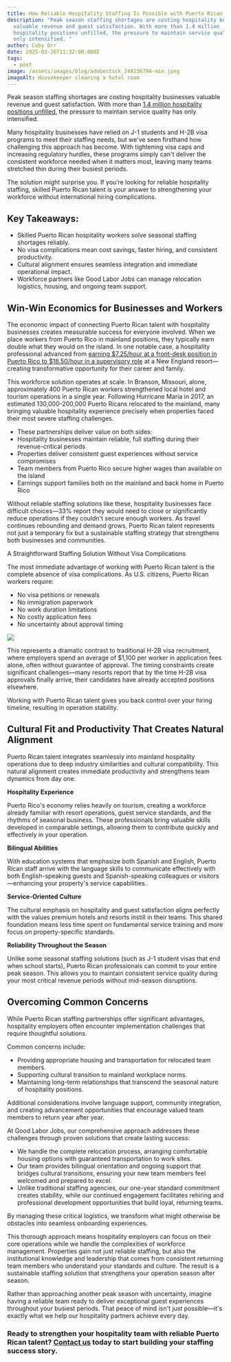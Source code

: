 ```yaml
---
title: How Reliable Hospitality Staffing Is Possible with Puerto Rican Talent
description: "Peak season staffing shortages are costing hospitality businesses
  valuable revenue and guest satisfaction. With more than 1.4 million
  hospitality positions unfilled, the pressure to maintain service quality has
  only intensified. "
author: Coby Orr
date: 2025-03-26T11:32:00.000Z
tags:
  - post
image: /assets/images/blog/adobestock_249236794-min.jpeg
imageAlt: Housekeeper cleaning a hotel room
---
```

Peak season staffing shortages are costing hospitality businesses valuable revenue and guest satisfaction. With more than [1.4 million hospitality positions unfilled](https://www.travelagewest.com/Industry-Insight/Opinion/travel-industry-jobs#:~:text=Home,professional%20and%20business%20services%20industry.), the pressure to maintain service quality has only intensified. 

Many hospitality businesses have relied on J-1 students and H-2B visa programs to meet their staffing needs, but we've seen firsthand how challenging this approach has become. With tightening visa caps and increasing regulatory hurdles, these programs simply can't deliver the consistent workforce needed when it matters most, leaving many teams stretched thin during their busiest periods.

The solution might surprise you. If you’re looking for reliable hospitality staffing, skilled Puerto Rican talent is your answer to strengthening your workforce without international hiring complications.

## Key Takeaways:

* Skilled Puerto Rican hospitality workers solve seasonal staffing shortages reliably.
* No visa complications mean cost savings, faster hiring, and consistent productivity.
* Cultural alignment ensures seamless integration and immediate operational impact.
* Workforce partners like Good Labor Jobs can manage relocation logistics, housing, and ongoing team support.

## Win-Win Economics for Businesses and Workers

The economic impact of connecting Puerto Rican talent with hospitality businesses creates measurable success for everyone involved. When we place workers from Puerto Rico in mainland positions, they typically earn double what they would on the island. In one notable case, a hospitality professional advanced from [earning $7.25/hour at a front-desk position in Puerto Rico to $18.50/hour in a supervisory role](https://www.hispanicoutlook.com/articles/visa-woes-have-summer-businesses-looking-puerto-ri#:~:text=causing%20more%20than%20%24100%20billion,in%20damage%2C%20the%20government%20said) at a New England resort—creating transformative opportunity for their career and family.

This workforce solution operates at scale. In Branson, Missouri, alone, approximately 400 Puerto Rican workers strengthened local hotel and tourism operations in a single year. Following Hurricane Maria in 2017, an estimated 130,000-200,000 Puerto Ricans relocated to the mainland, many bringing valuable hospitality experience precisely when properties faced their most severe staffing challenges.

* These partnerships deliver value on both sides:
* Hospitality businesses maintain reliable, full staffing during their revenue-critical periods
* Properties deliver consistent guest experiences without service compromises
* Team members from Puerto Rico secure higher wages than available on the island
* Earnings support families both on the mainland and back home in Puerto Rico

Without reliable staffing solutions like these, hospitality businesses face difficult choices—33% report they would need to close or significantly reduce operations if they couldn't secure enough workers. As travel continues rebounding and demand grows, Puerto Rican talent represents not just a temporary fix but a sustainable staffing strategy that strengthens both businesses and communities.

A Straightforward Staffing Solution Without Visa Complications

The most immediate advantage of working with Puerto Rican talent is the complete absence of visa complications. As U.S. citizens, Puerto Rican workers require:

* No visa petitions or renewals
* No immigration paperwork
* No work duration limitations
* No costly application fees
* No uncertainty about approval timing



![](/assets/images/blog/li-newsletter-quotes-2-.png)

This represents a dramatic contrast to traditional H-2B visa recruitment, where employers spend an average of $1,100 per worker in application fees alone, often without guarantee of approval. The timing constraints create significant challenges—many resorts report that by the time H-2B visa approvals finally arrive, their candidates have already accepted positions elsewhere.

Working with Puerto Rican talent gives you back control over your hiring timeline, resulting in operation stability. 

## Cultural Fit and Productivity That Creates Natural Alignment

Puerto Rican talent integrates seamlessly into mainland hospitality operations due to deep industry similarities and cultural compatibility. This natural alignment creates immediate productivity and strengthens team dynamics from day one.

**Hospitality Experience** 

Puerto Rico's economy relies heavily on tourism, creating a workforce already familiar with resort operations, guest service standards, and the rhythms of seasonal business. These professionals bring valuable skills developed in comparable settings, allowing them to contribute quickly and effectively in your operation.

**Bilingual Abilities** 

With education systems that emphasize both Spanish and English, Puerto Rican staff arrive with the language skills to communicate effectively with both English-speaking guests and Spanish-speaking colleagues or visitors—enhancing your property's service capabilities.

**Service-Oriented Culture** 

The cultural emphasis on hospitality and guest satisfaction aligns perfectly with the values premium hotels and resorts instill in their teams. This shared foundation means less time spent on fundamental service training and more focus on property-specific standards.

**Reliability Throughout the Season** 

Unlike some seasonal staffing solutions (such as J-1 student visas that end when school starts), Puerto Rican professionals can commit to your entire peak season. This allows you to maintain consistent service quality during your most critical revenue periods without mid-season disruptions.

## Overcoming Common Concerns

While Puerto Rican staffing partnerships offer significant advantages, hospitality employers often encounter implementation challenges that require thoughtful solutions.

 Common concerns include:

* Providing appropriate housing and transportation for relocated team members.
* Supporting cultural transition to mainland workplace norms.
* Maintaining long-term relationships that transcend the seasonal nature of hospitality positions. 

Additional considerations involve language support, community integration, and creating advancement opportunities that encourage valued team members to return year after year.

At Good Labor Jobs, our comprehensive approach addresses these challenges through proven solutions that create lasting success:

* We handle the complete relocation process, arranging comfortable housing options with guaranteed transportation to work sites. 
* Our team provides bilingual orientation and ongoing support that bridges cultural transitions, ensuring your new team members feel welcomed and prepared to excel. 
* Unlike traditional staffing agencies, our one-year standard commitment creates stability, while our continued engagement facilitates rehiring and professional development opportunities that build loyal, returning teams. 

By managing these critical logistics, we transform what might otherwise be obstacles into seamless onboarding experiences.

This thorough approach means hospitality employers can focus on their core operations while we handle the complexities of workforce management. Properties gain not just reliable staffing, but also the institutional knowledge and leadership that comes from consistent returning team members who understand your standards and culture. The result is a sustainable staffing solution that strengthens your operation season after season.

Rather than approaching another peak season with uncertainty, imagine having a reliable team ready to deliver exceptional guest experiences throughout your busiest periods. That peace of mind isn't just possible—it's exactly what we help our hospitality partners achieve every day.

### Ready to strengthen your hospitality team with reliable Puerto Rican talent? [Contact us](https://goodlaborjobs.com/contact/) today to start building your staffing success story.

